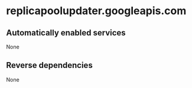 # replicapoolupdater.googleapis.com

## Automatically enabled services

None

## Reverse dependencies

None
